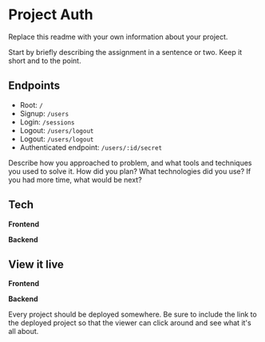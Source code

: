 # Project Auth

Replace this readme with your own information about your project.

Start by briefly describing the assignment in a sentence or two. Keep it short and to the point.

## Endpoints

- Root: `/`
- Signup: `/users`
- Login: `/sessions`
- Logout: `/users/logout`
- Logout: `/users/logout`
- Authenticated endpoint: `/users/:id/secret`

Describe how you approached to problem, and what tools and techniques you used to solve it. How did you plan? What technologies did you use? If you had more time, what would be next?

## Tech

**Frontend**

**Backend**

## View it live

**Frontend**

**Backend**

Every project should be deployed somewhere. Be sure to include the link to the deployed project so that the viewer can click around and see what it's all about.
